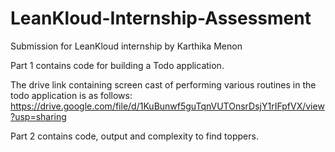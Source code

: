 # LeanKloud-Internship-Assessment

Submission for LeanKloud internship by Karthika Menon

Part 1 contains code for building a Todo application.

The drive link containing screen cast of performing various routines in the todo application is as follows:
https://drive.google.com/file/d/1KuBunwf5guTqnVUTOnsrDsjY1rIFpfVX/view?usp=sharing


Part 2 contains code, output and complexity to find toppers.
